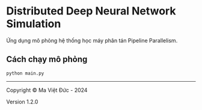 # Distributed Deep Neural Network Simulation

Ứng dụng mô phỏng hệ thống học máy phân tán Pipeline Parallelism.

## Cách chạy mô phỏng

```commandline
python main.py
```

---

Copyright © Ma Việt Đức - 2024

Version 1.2.0
